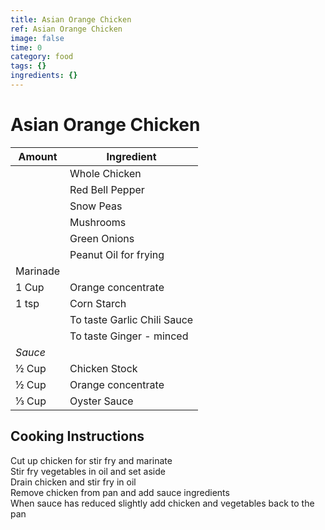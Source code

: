 ```yaml
---
title: Asian Orange Chicken
ref: Asian Orange Chicken
image: false
time: 0
category: food
tags: {}
ingredients: {}
---
```

# Asian Orange Chicken  
  
|Amount|Ingredient|  
|----|----|  
 || Whole Chicken  
 || Red Bell Pepper  
 || Snow Peas  
 || Mushrooms  
 || Green Onions  
 || Peanut Oil for frying  
Marinade |   
1 Cup | Orange concentrate  
1 tsp | Corn Starch  
 || To taste Garlic Chili Sauce  
 || To taste Ginger - minced  
*Sauce*|  
½ Cup | Chicken Stock  
½ Cup | Orange concentrate  
⅓ Cup | Oyster Sauce  
  
## Cooking Instructions  
Cut up chicken for stir fry and marinate  
Stir fry vegetables in oil and set aside  
Drain chicken and stir fry in oil  
Remove chicken from pan and add sauce ingredients  
When sauce has reduced slightly add chicken and vegetables back to the pan  
